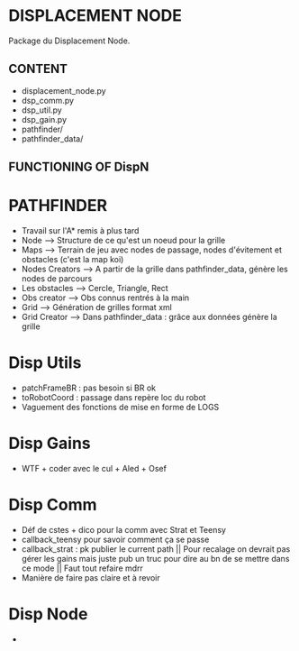 # DISPLACEMENT NODE

Package du Displacement Node.

## CONTENT

* displacement_node.py
* dsp_comm.py
* dsp_util.py
* dsp_gain.py
* pathfinder/
* pathfinder_data/

## FUNCTIONING OF DispN

# PATHFINDER

* Travail sur l'A* remis à plus tard
* Node --> Structure de ce qu'est un noeud pour la grille
* Maps --> Terrain de jeu avec nodes de passage, nodes d'évitement et obstacles (c'est la map koi)
* Nodes Creators --> A partir de la grille dans pathfinder_data, génère les nodes de parcours
* Les obstacles --> Cercle, Triangle, Rect 
* Obs creator --> Obs connus rentrés à la main
* Grid --> Génération de grilles format xml
* Grid Creator --> Dans pathfinder_data : grâce aux données génère la grille

# Disp Utils

* patchFrameBR : pas besoin si BR ok
* toRobotCoord : passage dans repère loc du robot
* Vaguement des fonctions de mise en forme de LOGS

# Disp Gains

* WTF + coder avec le cul + Aled + Osef

# Disp Comm

* Déf de cstes + dico pour la comm avec Strat et Teensy 
* callback_teensy pour savoir comment ça se passe
* callback_strat : pk publier le current path || Pour recalage on devrait pas gérer les gains mais juste pub un truc pour dire au bn de se mettre dans ce mode || Faut tout refaire mdrr
* Manière de faire pas claire et à revoir

# Disp Node

*
